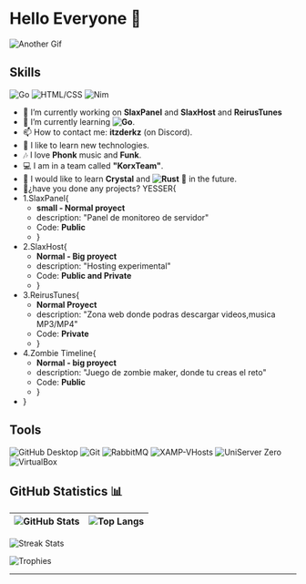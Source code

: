 # Hello Everyone 👋

![Another Gif](https://media.giphy.com/media/L8K62iTDkzGX6/giphy.gif)

## Skills
![Go](https://img.shields.io/badge/-Go-00ADD8?style=flat&logo=go&logoColor=white)
![HTML/CSS](https://img.shields.io/badge/-HTML%2FCSS-E34F26?style=flat&logo=html5&logoColor=white)
![Nim](https://img.shields.io/badge/-Nim-FFE953?style=flat&logo=nim&logoColor=white)

- 🔭 I’m currently working on **SlaxPanel** and **SlaxHost** and **ReirusTunes**
- 🌱 I’m currently learning **![Go](https://img.shields.io/badge/-Go-00ADD8?style=flat&logo=go&logoColor=white)**.
- 📫 How to contact me: **itzderkz** (on Discord).
- 🙂 I like to learn new technologies.
- 🎶 I love **Phonk** music and **Funk**.
- 💻 I am in a team called **"KorxTeam"**.
- 💯 I would like to learn **Crystal** and **![Rust](https://img.shields.io/badge/-Rust-000000?style=flat&logo=rust&logoColor=white)** 🦀 in the future.
- 💎¿have you done any projects? YESSER{
- 1.SlaxPanel{
  - **small - Normal proyect**
  - description: "Panel de monitoreo de servidor"
  - Code: **Public**
  - }
- 2.SlaxHost{
  - **Normal - Big proyect**
  - description: "Hosting experimental"
  - Code: **Public and Private**
  - }
- 3.ReirusTunes{
  - **Normal Proyect**
  - description: "Zona web donde podras descargar videos,musica MP3/MP4"
  - Code: **Private**
  - }
- 4.Zombie Timeline{
  - **Normal - big proyect**
  - description: "Juego de zombie maker, donde tu creas el reto"
  - Code: **Public**
  - }
- }

## Tools
![GitHub Desktop](https://img.shields.io/badge/-GitHub%20Desktop-181717?style=flat&logo=github&logoColor=white)
![Git](https://img.shields.io/badge/-Git-F05032?style=flat&logo=git&logoColor=white)
![RabbitMQ](https://img.shields.io/badge/-RabbitMQ-FF6600?style=flat&logo=rabbitmq&logoColor=white)
![XAMP-VHosts](https://img.shields.io/badge/%20XAMP-VHost%20-blue)
![UniServer Zero](https://img.shields.io/badge/-UniServer%20Zero-0078D4?style=flat&logo=windows&logoColor=white)
![VirtualBox](https://img.shields.io/badge/-VirtualBox-183A61?style=flat&logo=virtualbox&logoColor=white)

## GitHub Statistics 📊

| ![GitHub Stats](https://github-readme-stats.vercel.app/api?username=ZDerkzx&show_icons=true&count_private=true) | ![Top Langs](https://github-readme-stats.vercel.app/api/top-langs/?username=ZDerkzx&layout=compact) |
| :-------------------------------------------------------------------------------------------------------------: | :-------------------------------------------------------------------------------------------------------------: |

![Streak Stats](https://github-readme-streak-stats.herokuapp.com/?user=ZDerkzx&theme=dark)

![Trophies](https://github-profile-trophy.vercel.app/?username=ZDerkzx&theme=darkhub)

---
